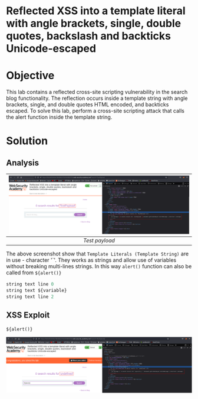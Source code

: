 # Reflected XSS into a template literal with angle brackets, single, double quotes, backslash and backticks Unicode-escaped
# Objective
This lab contains a reflected cross-site scripting vulnerability in the search blog functionality. The reflection occurs inside a template string with angle brackets, single, and double quotes HTML encoded, and backticks escaped. To solve this lab, perform a cross-site scripting attack that calls the alert function inside the template string.

# Solution
## Analysis
|![](Images/image-81.png)|
|:--:| 
| *Test payload* |

The above screenshot show that `Template Literals (Template String)` are in use - character '\`'. They works as strings and allow use of variables without breaking multi-lines strings. In this way `alert()` function can also be called from `${alert()}`
```js
string text line 0
string text ${variable}
string text line 2
```

## XSS Exploit
```
${alert()}
```

![](Images/image-82.png)
